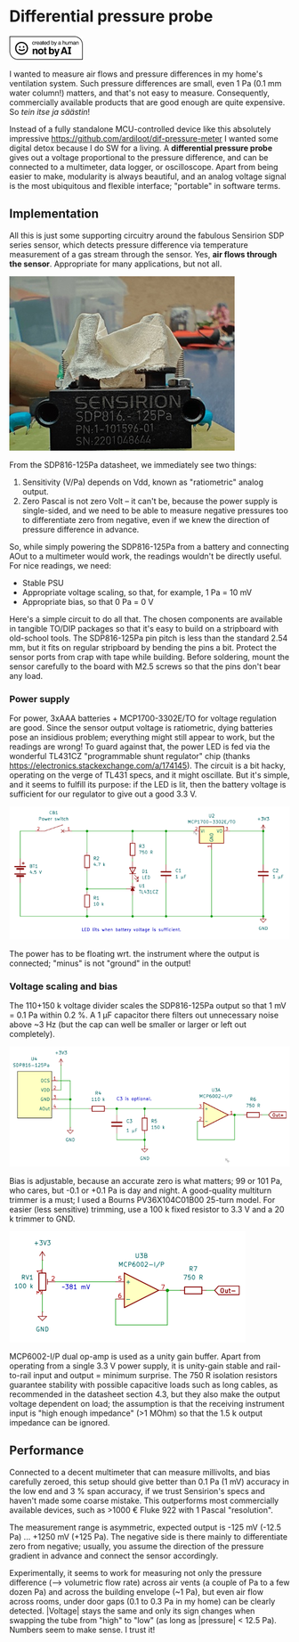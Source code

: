 # Differential pressure probe

[<img width="132" height="42" alt="Created-By-a-Human-Not-By-AI-Badge-white@2x" src="img/Created-By-a-Human-Not-By-AI-Badge-white%402x.png" />](https://notbyai.fyi/)

I wanted to measure air flows and pressure differences in my home's ventilation system. Such pressure differences are small, even 1 Pa (0.1 mm water column!) matters, and that's not easy to measure. Consequently, commercially available products that are good enough are quite expensive. So *tein itse ja säästin*!

Instead of a fully standalone MCU-controlled device like this absolutely impressive https://github.com/ardiloot/dif-pressure-meter I wanted some digital detox because I do SW for a living. A **differential pressure probe** gives out a voltage proportional to the pressure difference, and can be connected to a multimeter, data logger, or oscilloscope. Apart from being easier to make, modularity is always beautiful, and an analog voltage signal is the most ubiquitous and flexible interface; "portable" in software terms.

## Implementation

All this is just some supporting circuitry around the fabulous Sensirion SDP series sensor, which detects pressure difference via temperature measurement of a gas stream through the sensor. Yes, **air flows through the sensor**. Appropriate for many applications, but not all.

![sensirion](img/sensirion.jpg)

From the SDP816-125Pa datasheet, we immediately see two things:
1. Sensitivity (V/Pa) depends on Vdd, known as "ratiometric" analog output.
2. Zero Pascal is not zero Volt – it can't be, because the power supply is single-sided, and we need to be able to measure negative pressures too to differentiate zero from negative, even if we knew the direction of pressure difference in advance.

So, while simply powering the SDP816-125Pa from a battery and connecting AOut to a multimeter would work, the readings wouldn't be directly useful. For nice readings, we need:
* Stable PSU
* Appropriate voltage scaling, so that, for example, 1 Pa = 10 mV
* Appropriate bias, so that 0 Pa = 0 V

Here's a simple circuit to do all that. The chosen components are available in tangible TO/DIP packages so that it's easy to build on a stripboard with old-school tools. The SDP816-125Pa pin pitch is less than the standard 2.54 mm, but it fits on regular stripboard by bending the pins a bit. Protect the sensor ports from crap with tape while building. Before soldering, mount the sensor carefully to the board with M2.5 screws so that the pins don't bear any load.

### Power supply

For power, 3xAAA batteries + MCP1700-3302E/TO for voltage regulation are good. Since the sensor output voltage is ratiometric, dying batteries pose an insidious problem; everything might still appear to work, but the readings are wrong! To guard against that, the power LED is fed via the wonderful TL431CZ "programmable shunt regulator" chip (thanks https://electronics.stackexchange.com/a/174145). The circuit is a bit hacky, operating on the verge of TL431 specs, and it might oscillate. But it's simple, and it seems to fulfill its purpose: if the LED is lit, then the battery voltage is sufficient for our regulator to give out a good 3.3 V.

![power supply](img/psu.png)

The power has to be floating wrt. the instrument where the output is connected; "minus" is not "ground" in the output!

### Voltage scaling and bias

The 110+150 k voltage divider scales the SDP816-125Pa output so that 1 mV = 0.1 Pa within 0.2 %. A 1 µF capacitor there filters out unnecessary noise above ~3 Hz (but the cap can well be smaller or larger or left out completely).

![voltage scaling](img/scaling.png)

Bias is adjustable, because an accurate zero is what matters; 99 or 101 Pa, who cares, but -0.1 or +0.1 Pa is day and night. A good-quality multiturn trimmer is a must; I used a Bourns PV36X104C01B00 25-turn model. For easier (less sensitive) trimming, use a 100 k fixed resistor to 3.3 V and a 20 k trimmer to GND.

![bias](img/bias.png)

MCP6002-I/P dual op-amp is used as a unity gain buffer. Apart from operating from a single 3.3 V power supply, it is unity-gain stable and rail-to-rail input and output = minimum surprise. The 750 R isolation resistors guarantee stability with possible capacitive loads such as long cables, as recommended in the datasheet section 4.3, but they also make the output voltage dependent on load; the assumption is that the receiving instrument input is "high enough impedance" (>1 MOhm) so that the 1.5 k output impedance can be ignored.

## Performance

Connected to a decent multimeter that can measure millivolts, and bias carefully zeroed, this setup should give better than 0.1 Pa (1 mV) accuracy in the low end and 3 % span accuracy, if we trust Sensirion's specs and haven't made some coarse mistake. This outperforms most commercially available devices, such as >1000 € Fluke 922 with 1 Pascal "resolution".

The measurement range is asymmetric, expected output is -125 mV (-12.5 Pa) ... +1250 mV (+125 Pa). The negative side is there mainly to differentiate zero from negative; usually, you assume the direction of the pressure gradient in advance and connect the sensor accordingly.

Experimentally, it seems to work for measuring not only the pressure difference (--> volumetric flow rate) across air vents (a couple of Pa to a few dozen Pa) and across the building envelope (~1 Pa), but even air flow across rooms, under door gaps (0.1 to 0.3 Pa in my home) can be clearly detected. |Voltage| stays the same and only its sign changes when swapping the tube from "high" to "low" (as long as |pressure| < 12.5 Pa). Numbers seem to make sense. I trust it!
